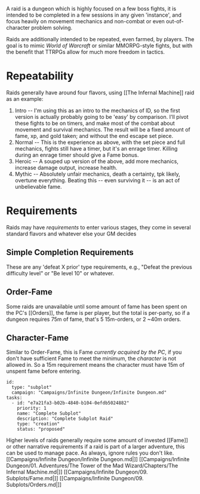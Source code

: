 A raid is a dungeon which is highly focused on a few boss fights, it is intended to be completed in a few sessions in any given 'instance', and focus heavily on movement mechanics and non-combat or even out-of-character problem solving.

Raids are additionally intended to be repeated, even farmed, by players. The goal is to mimic _World of Warcraft_ or similar MMORPG-style fights, but with the benefit that TTRPGs allow for much more freedom in tactics.

# Repeatability

Raids generally have around four flavors, using [[The Infernal Machine]] raid as an example:

1. Intro -- I'm using this as an intro to the mechanics of ID, so the first version is actually probably going to be
   'easy' by comparison. I'll pivot these fights to be on timers, and make most of the combat about movement and
    survival mechanics. The result will be a fixed amount of fame, xp, and gold taken; and without the end escape set
    piece.
2. Normal -- This is the experience as above, with the set piece and full mechanics, fights still have a timer, but it's
   an enrage timer. Killing during an enrage timer should give a Fame bonus.
3. Heroic -- A souped up version of the above, add more mechanics, increase damage output, increase health.
4. Mythic -- Absolutely unfair mechanics, death a certainty, tpk likely, overtune everything. Beating this -- even
   surviving it -- is an act of unbelievable fame.
# Requirements

Raids may have _requirements_ to enter various stages, they come in several standard flavors and whatever else your GM decides
## Simple Completion Requirements

These are any 'defeat X prior' type requirements, e.g., "Defeat the previous difficulty level" or "Be level 10" or whatever.
## Order-Fame

Some raids are unavailable until some amount of fame has been spent on the PC's [[Orders]], the fame is per player, but the total is per-party, so if a dungeon requires 75m of fame, that's 5 15m-orders, or 2 ~40m orders.
## Character-Fame

Similar to Order-Fame, this is Fame _currently acquired by the PC_, if you don't have sufficient Fame to meet the minimum, the _character_ is not allowed in. So a 15m requirement means the character must have 15m of unspent fame before entering.

```RpgManager4
id: 
  type: "subplot"
  campaign: "Campaigns/Infinite Dungeon/Infinite Dungeon.md"
tasks: 
  - id: "e7a21fa3-b02b-4840-b104-0efdb5024882"
    priority: 1
    name: "Complete Subplot"
    description: "Complete Subplot Raid"
    type: "creation"
    status: "proposed"
```
Higher levels of raids generally require some amount of invested [[Fame]] or other narrative requirements if a raid is part of a larger adventure, this can be used to manage pace. As always, ignore rules you don't like.
[[Campaigns/Infinite Dungeon/Infinite Dungeon.md|]]
[[Campaigns/Infinite Dungeon/01. Adventures/The Tower of the Mad Wizard/Chapters/The Infernal Machine.md|]]
[[Campaigns/Infinite Dungeon/09. Subplots/Fame.md|]]
[[Campaigns/Infinite Dungeon/09. Subplots/Orders.md|]]